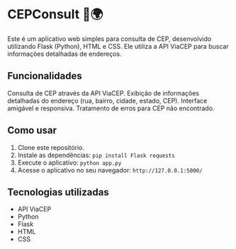 # CEPConsult 📍🌍
Este é um aplicativo web simples para consulta de CEP, desenvolvido utilizando Flask (Python), HTML e CSS. Ele utiliza a API ViaCEP para buscar informações detalhadas de endereços.

## Funcionalidades
Consulta de CEP através da API ViaCEP.
Exibição de informações detalhadas do endereço (rua, bairro, cidade, estado, CEP).
Interface amigável e responsiva.
Tratamento de erros para CEP não encontrado.
## Como usar
1. Clone este repositório.
2. Instale as dependências: ```pip install Flask requests```
3. Execute o aplicativo: `python app.py`
4. Acesse o aplicativo no seu navegador: ``http://127.0.0.1:5000/``
## Tecnologias utilizadas
- API ViaCEP
- Python
- Flask
- HTML
- CSS
